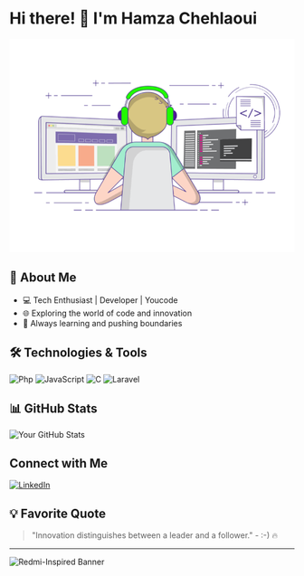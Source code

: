 # Hi there! 👋 I'm Hamza Chehlaoui

![Redmi-Inspired Banner](https://raw.githubusercontent.com/devSouvik/devSouvik/master/gif3.gif)

## 🚀 About Me
- 💻 Tech Enthusiast | Developer | Youcode
- 🌐 Exploring the world of code and innovation
- 🎯 Always learning and pushing boundaries

## 🛠️ Technologies & Tools
![Php](https://img.shields.io/badge/-php-306998?&logo=phphon&logoColor=white)
![JavaScript](https://img.shields.io/badge/-JavaScript-F7DF1E?&logo=javascript&logoColor=black)
![C](https://img.shields.io/badge/-c-61DAFB?&logo=c&logoColor=black)
![Laravel](https://img.shields.io/badge/-Laravel-E7466A?&logo=laravel&logoColor=white)


## 📊 GitHub Stats
![Your GitHub Stats](https://github-readme-stats.vercel.app/api?username=yourusername&theme=dark&show_icons=true)

##  Connect with Me
[![LinkedIn](https://img.shields.io/badge/-LinkedIn-000?&logo=linkedin&logoColor=MIUI)](https://www.linkedin.com/in/hamza-chehlaoui-ba38462b7/)

## 💡 Favorite Quote
> "Innovation distinguishes between a leader and a follower." - :-) 🔥

---

![Redmi-Inspired Banner](https://raw.githubusercontent.com/PolarBearGG/PolarBearGG/master/web-developer.gif)
